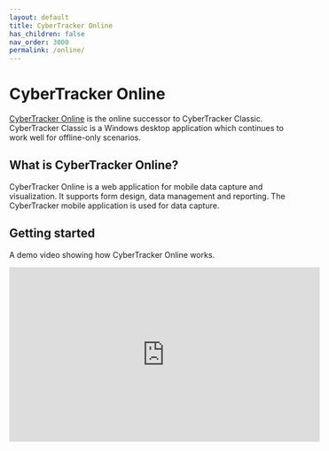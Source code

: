 ```yaml
---
layout: default
title: CyberTracker Online
has_children: false
nav_order: 3000
permalink: /online/
---
```

# CyberTracker Online
[CyberTracker Online](https://online.cybertracker.org) is the online successor to CyberTracker Classic. CyberTracker Classic is a Windows desktop application which continues to work well for offline-only scenarios. 

## What is CyberTracker Online?
CyberTracker Online is a web application for mobile data capture and visualization. It supports form design, data management and reporting. The CyberTracker mobile application is used for data capture.

## Getting started
A demo video showing how CyberTracker Online works.<br/>
<iframe width="560" height="315" src="http://www.youtube.com/embed/4eM0lC1-cRs" frameborder="0" allowfullscreen></iframe>


